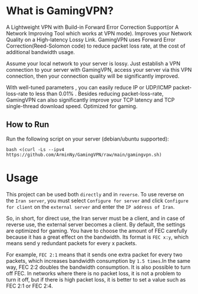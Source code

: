 # What is GamingVPN?
A Lightweight VPN with Build-in Forward Error Correction Support(or A Network Improving Tool which works at VPN mode). Improves your Network Quality on a High-latency Lossy Link.
GamingVPN uses Forward Error Correction(Reed-Solomon code) to reduce packet loss rate, at the cost of additional bandwidth usage.

Assume your local network to your server is lossy. Just establish a VPN connection to your server with GamingVPN, access your server via this VPN connection, then your connection quality will be significantly improved. 

With well-tuned parameters , you can easily reduce IP or UDP/ICMP packet-loss-rate to less than 0.01% . Besides reducing packet-loss-rate, GamingVPN can also significantly improve your TCP latency and TCP single-thread download speed.
Optimized for gaming.

## How to Run

Run the following script on your server (debian/ubuntu supported):
```
bash <(curl -Ls --ipv4 https://github.com/ArminNy/GamingVPN/raw/main/gamingvpn.sh)
```
# Usage
This project can be used both `directly` and in `reverse`. To use reverse on the `Iran server`, you must select `Configure for server` and click `Configure for client` on the `external server` and enter the `IP address of Iran`. 

So, in short, for direct use, the Iran server must be a client, and in case of reverse use, the external server becomes a client.
By default, the settings are optimized for gaming. You have to choose the amount of FEC carefully because it has a great effect on the bandwidth.
Its format is `FEC x:y`, which means send y redundant packets for every x packets. 

For example, `FEC 2:1` means that it sends one extra packet for every two packets, which increases bandwidth consumption by `1.5 times`.In the same way, FEC 2:2 doubles the bandwidth consumption. It is also possible to turn off FEC. In networks where there is no packet loss, it is not a problem to turn it off, but if there is high packet loss, it is better to set a value such as FEC 2:1 or FEC 2:4.





